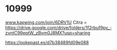 # 10999
www.kapwing.com/join/6DRV1U
Citra = https://drive.google.com/drive/folders/1f2rbuf9pv_-zvntC99eptW_zBvm0J8MX?usp=sharing

https://pokepast.es/d7b38489fd09e088
